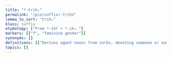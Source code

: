 ```yaml
---
title: "*-trih₂"
permalink: "/pie/suffix/-trih2"
lemma_to_sort: "trih₂"
klass: suffix
etymology: ["From *-tḗr + *-ih₂."]
markers: [["f", "feminine gender"]]
synonyms: []
definitions: [["Derives agent nouns from verbs, denoting someone or something who has performed the verb's action."]]
topics: []
---
```

